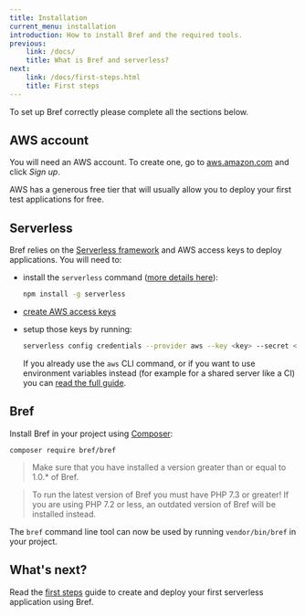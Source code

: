 ```yaml
---
title: Installation
current_menu: installation
introduction: How to install Bref and the required tools.
previous:
    link: /docs/
    title: What is Bref and serverless?
next:
    link: /docs/first-steps.html
    title: First steps
---
```


To set up Bref correctly please complete all the sections below.

## AWS account

You will need an AWS account. To create one, go to [aws.amazon.com](https://aws.amazon.com/) and click *Sign up*.

AWS has a generous free tier that will usually allow you to deploy your first test applications for free.

## Serverless

Bref relies on the [Serverless framework](https://serverless.com/) and AWS access keys to deploy applications. You will need to:

- install the `serverless` command ([more details here](https://serverless.com/framework/docs/providers/aws/guide/quick-start/)):

    ```bash
    npm install -g serverless
    ```

- [create AWS access keys](/docs/installation/aws-keys.md)

- setup those keys by running:

    ```bash
    serverless config credentials --provider aws --key <key> --secret <secret>
    ```

    If you already use the `aws` CLI command, or if you want to use environment variables instead (for example for a shared server like a CI) you can [read the full guide](https://serverless.com/framework/docs/providers/aws/guide/credentials#using-aws-access-keys).

## Bref

Install Bref in your project using [Composer](https://getcomposer.org/):

```
composer require bref/bref
```

> Make sure that you have installed a version greater than or equal to 1.0.* of Bref.

> To run the latest version of Bref you must have PHP 7.3 or greater! If you are using PHP 7.2 or less, an outdated version of Bref will be installed instead.

The `bref` command line tool can now be used by running `vendor/bin/bref` in your project.

## What's next?

Read the [first steps](/docs/first-steps.md) guide to create and deploy your first serverless application using Bref.
